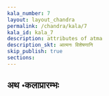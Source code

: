 ```yaml
---
kala_number: 7
layout: layout_chandra
permalink: /chandra/kala/7
kala_id: kala_7
description: attributes of atma
description_skt: आत्मनः विशेषणानि
skip_publish: true
sections:
---
```


<h2 class="skt">अथ ॰कलाप्रारम्भः</h2>

